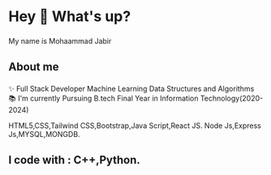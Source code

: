 <h1 align="left">Hey 👋 What's up?</h1>

###

<p align="left">My name is Mohaammad Jabir</p>

###

<h2 align="left">About me</h2>

###

<p align="left">✨ Full Stack Developer    Machine Learning     Data Structures and Algorithms<br>📚 I'm currently Pursuing B.tech Final Year in Information Technology(2020-2024)<br></p>
<p>
  HTML5,CSS,Tailwind CSS,Bootstrap,Java Script,React JS.
  Node Js,Express Js,MYSQL,MONGDB.
</p>

###

<h2 align="left">I code with : C++,Python.</h2>

###

<div align="left">
</div>

###
